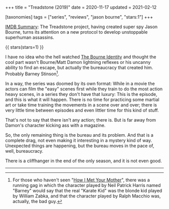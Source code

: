 +++
title = "Treadstone (2019)"
date = 2020-11-17
updated = 2021-02-12

[taxonomies]
tags = ["series", "reviews", "jason bourne", "stars:1"]
+++

[IMDB Summary](https://www.imdb.com/title/tt8289480/):
The Treadstone project, having created super spy Jason Bourne, turns its
attention on a new protocol to develop unstoppable superhuman assassins.

<!-- more -->

{{ stars(stars=1) }}

I have no idea who the hell watched [The Bourne
Identity](https://www.imdb.com/title/tt0258463/) and thought the cool part
wasn't Bourne/Matt Damon lightning reflexes or his uncanny ability to find an
escape, but actually the bureaucracy that created him. Probably Barney
Stinson[^1].

In a way, the series was doomed by its own format: While in a movie the actors
can film the "easy" scenes first while they train to do the most action heavy
scenes, in a series they don't have that luxury: This is the episode, and this
is what it will happen. There is no time for practicing some martial art or
take time training the movements in a scene over and over; there is very little
time between episodes and even littler time for this kind of stuff.

That's not to say that there isn't any action; there is. But is far away from
Damon's character kicking ass with a magazine.

So, the only remaining thing is the bureau and its problem. And that is a
complete drag, not even making it interesting in a mystery kind of way.
Unexpected things are happening, but the bureau moves in the pace of, well,
bureaucracy.

There is a cliffhanger in the end of the only season, and it is not even good.

---

[^1]: For those who haven't seen "[How I Met Your
  Mother](https://en.wikipedia.org/wiki/How_I_Met_Your_Mother)", there was a
  running gag in which the character played by Neil Patrick Harris named
  "Barney" would say that the real "Karate Kid" was the blonde kid played by
  William Zabka, and that the character played by Ralph Macchio was, actually,
  the bad guy.
